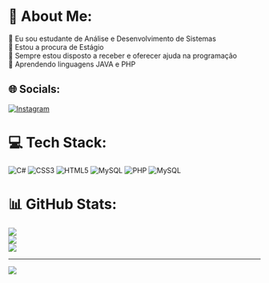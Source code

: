 # 💫 About Me:
🔭 Eu sou estudante de Análise e Desenvolvimento de Sistemas<br>👯 Estou a procura de Estágio<br>🤝 Sempre estou disposto a receber e oferecer ajuda na programação<br>🌱 Aprendendo linguagens JAVA e PHP


## 🌐 Socials:
[![Instagram](https://img.shields.io/badge/Instagram-%23E4405F.svg?logo=Instagram&logoColor=white)](https://instagram.com/matheus_programmer) 

# 💻 Tech Stack:
![C#](https://img.shields.io/badge/c%23-%23239120.svg?style=for-the-badge&logo=csharp&logoColor=white) ![CSS3](https://img.shields.io/badge/css3-%231572B6.svg?style=for-the-badge&logo=css3&logoColor=white) ![HTML5](https://img.shields.io/badge/html5-%23E34F26.svg?style=for-the-badge&logo=html5&logoColor=white) ![MySQL](https://img.shields.io/badge/mysql-%2300000f.svg?style=for-the-badge&logo=mysql&logoColor=white) ![PHP](https://img.shields.io/badge/php-%23E34F26.svg?style=for-the-badge&logo=php&logoColor=white) ![MySQL](https://img.shields.io/badge/mysql-%2300000f.svg?style=for-the-badge&logo=mysql&logoColor=white) 
# 📊 GitHub Stats:
![](https://github-readme-stats.vercel.app/api?username=mathdev03&theme=dark&hide_border=false&include_all_commits=false&count_private=false)<br/>
![](https://github-readme-streak-stats.herokuapp.com/?user=mathdev03&theme=dark&hide_border=false)<br/>
![](https://github-readme-stats.vercel.app/api/top-langs/?username=mathdev03&theme=dark&hide_border=false&include_all_commits=false&count_private=false&layout=compact)

---
[![](https://visitcount.itsvg.in/api?id=mathdev03&icon=0&color=1)](https://visitcount.itsvg.in)

<!-- Proudly created with GPRM ( https://gprm.itsvg.in ) -->
